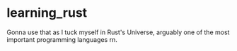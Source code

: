 # learning_rust
Gonna use that as I tuck myself in Rust's Universe, arguably one of the most important programming languages rn.
